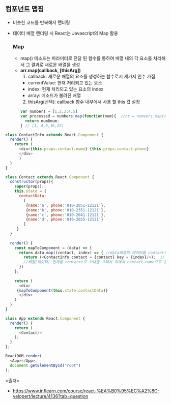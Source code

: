 ## 컴포넌트 맵핑
- 비슷한 코드를 반복해서 랜더링
- 데이터 배열 랜더링 시 React는 Javascript의 Map 활용

  ### Map
  - map() 메소드는 파라미터로 전달 된 함수를 통하여 배열 내의 각 요소를 처리해서 그 결과로 새로운 배열을 생성
  - **arr.map(callback, [thisArg])**
    1. callback: 새로운 배열의 요소를 생성하는 함수로서 세가지 인수 가짐
      - currentValue: 현재 처리되고 있는 요소
      - index: 현재 처리되고 있는 요소의 index
      - array: 메소드가 불려진 배열
    2. thisArg(선택): callback 함수 내부에서 사용 할 this 값 설정
    ```javascript
    var numbers = [1,2,3,4,5]
    var processed = numbers.map(function(num){  //or = numvers.map((num) => {}
      return num8num;
    } // [1, 4,9,16,25]
    ```


```javascript
class ContactInfo extends React.Component {
  render() {
    return (
      <div>{this.props.contact.name} {this.props.contact.phone}
      </div>
      )
  }
}

class Contact extends React.Component {
  constructor(props){
    super(props);
    this.state = {
      contactData: 
        [
         {name:'a', phone:'010-2051-12121'},
         {name:'b', phone:'010-2351-12121'},
         {name:'c', phone:'010-2041-12121'},
         {name:'d', phone:'010-2055-12121'}
        ]
     }
  }
  
  render() {
    const mapToComponent = (data) => {
      return data.map((contact, index) => { //data배열의 데이터를 contact로 받아들이고 
        return (<ContactInfo contact = {contact} key = {index}/>);  // 컴포넌트 리턴(위으 info의 jsx 화면 출력), 
        //배열(데이터) 전체를 contanct로 보내줌 그래서 위에서 contact.name으로 접근
      })  
    };
    
    return (
      <div>
     {mapToComponent(this.state.contactData)}
      </div>
    )
  }
}

class App extends React.Component {
  render() {
    return (
      <Contact/>
    );
  }
};

ReactDOM.render(
  <App></App>,
  document.getElementById("root")
);
```

<출처>
- https://www.inflearn.com/course/react-%EA%B0%95%EC%A2%8C-velopert/lecture/4136?tab=question
